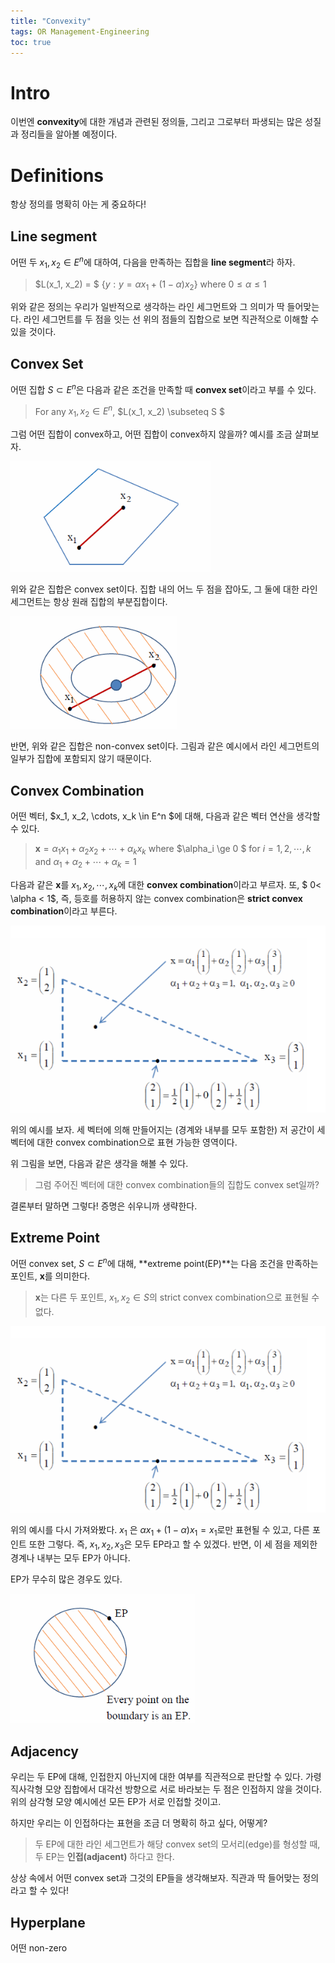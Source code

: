 ```yaml
---
title: "Convexity"
tags: OR Management-Engineering
toc: true
---
```


# Intro
이번엔 **convexity**에 대한 개념과 관련된 정의들, 그리고 그로부터 파생되는 많은 성질과 정리들을 알아볼 예정이다.

# Definitions
항상 정의를 명확히 아는 게 중요하다!

## Line segment
어떤 두 $x_1, x_2 \in E^n$에 대하여, 다음을 만족하는 집합을 **line segment**라 하자.

> $L(x_1, x_2) = $ {$y: y=\alpha x_1 + (1-\alpha)x_2$} where $0\le\alpha\le 1$

위와 같은 정의는 우리가 일반적으로 생각하는 라인 세그먼트와 그 의미가 딱 들어맞는다. 라인 세그먼트를 두 점을 잇는 선 위의 점들의 집합으로 보면 직관적으로 이해할 수 있을 것이다.


## Convex Set
어떤 집합 $S \subset E^n$은 다음과 같은 조건을 만족할 때 **convex set**이라고 부를 수 있다.

> For any $x_1, x_2 \in E^n$, $L(x_1, x_2) \subseteq S $

그럼 어떤 집합이 convex하고, 어떤 집합이 convex하지 않을까? 예시를 조금 살펴보자.

![](/imgs/mge/or1.png)

위와 같은 집합은 convex set이다. 집합 내의 어느 두 점을 잡아도, 그 둘에 대한 라인 세그먼트는 항상 원래 집합의 부분집합이다.

![](/imgs/mge/or2.png)

반면, 위와 같은 집합은 non-convex set이다. 그림과 같은 예시에서 라인 세그먼트의 일부가 집합에 포함되지 않기 때문이다.


## Convex Combination
어떤 벡터, $x_1, x_2, \cdots, x_k \in E^n $에 대해, 다음과 같은 벡터 연산을 생각할 수 있다.

> $\mathbf x= \alpha_1x_1 +\alpha_2x_2 + \cdots + \alpha_kx_k$ where $\alpha_i \ge 0 $ for $i=1,2,\cdots,k$ and $\alpha_1 + \alpha_2 + \cdots + \alpha_k = 1$

다음과 같은 $\mathbf x$를 $x_1, x_2, \cdots, x_k$에 대한 **convex combination**이라고 부르자. 또, $ 0< \alpha < 1$, 즉, 등호를 허용하지 않는 convex combination은 **strict convex combination**이라고 부른다.

![](/imgs/mge/or3.png)

위의 예시를 보자. 세 벡터에 의해 만들어지는 (경계와 내부를 모두 포함한) 저 공간이 세 벡터에 대한 convex combination으로 표현 가능한 영역이다.

위 그림을 보면, 다음과 같은 생각을 해볼 수 있다.

> 그럼 주어진 벡터에 대한 convex combination들의 집합도 convex set일까?

결론부터 말하면 그렇다! 증명은 쉬우니까 생략한다. 

## Extreme Point
어떤 convex set, $S \subset E^n$에 대해, **extreme point(EP)**는 다음 조건을 만족하는 포인트, $\mathbf x$를 의미한다.

> $\mathbf x$는 다른 두 포인트, $x_1, x_2 \in S$의 strict convex combination으로 표현될 수 없다.

![](/imgs/mge/or3.png)

위의 예시를 다시 가져와봤다. $x_1$ 은 $\alpha x_1 + (1-\alpha)x_1 = x_1$로만 표현될 수 있고, 다른 포인트 또한 그렇다. 즉, $x_1, x_2, x_3$은 모두 EP라고 할 수 있겠다. 반면, 이 세 점을 제외한 경계나 내부는 모두 EP가 아니다.

EP가 무수히 많은 경우도 있다.

![](/imgs/mge/or4.png)

## Adjacency
우리는 두 EP에 대해, 인접한지 아닌지에 대한 여부를 직관적으로 판단할 수 있다. 가령 직사각형 모양 집합에서 대각선 방향으로 서로 바라보는 두 점은 인접하지 않을 것이다. 위의 삼각형 모양 예시에선 모든 EP가 서로 인접할 것이고.

하지만 우리는 이 인접하다는 표현을 조금 더 명확히 하고 싶다, 어떻게?

> 두 EP에 대한 라인 세그먼트가 해당 convex set의 모서리(edge)를 형성할 때, 두 EP는 **인접(adjacent)** 하다고 한다.

상상 속에서 어떤 convex set과 그것의 EP들을 생각해보자. 직관과 딱 들어맞는 정의라고 할 수 있다!

## Hyperplane
어떤 non-zero 